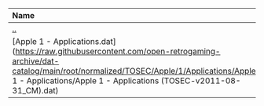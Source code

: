 |Name|Size|
|:---|---:|
|[..](../index.html)|DIR|
|[Apple 1 - Applications.dat](https://raw.githubusercontent.com/open-retrogaming-archive/dat-catalog/main/root/normalized/TOSEC/Apple/1/Applications/Apple 1 - Applications/Apple 1 - Applications (TOSEC-v2011-08-31_CM).dat)|899|
